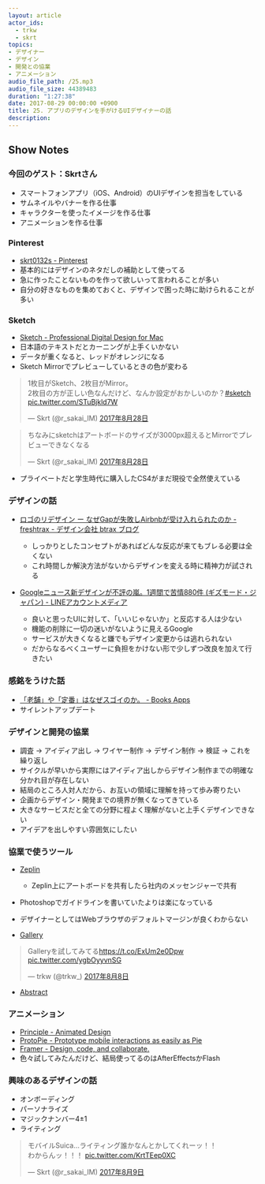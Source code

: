 ```yaml
---
layout: article
actor_ids:
  - trkw
  - skrt 
topics:
- デザイナー
- デザイン
- 開発との協業
- アニメーション
audio_file_path: /25.mp3
audio_file_size: 44389483
duration: "1:27:38"
date: 2017-08-29 00:00:00 +0900
title: 25. アプリのデザインを手がけるUIデザイナーの話
description:
---
```


## Show Notes

### 今回のゲスト：Skrtさん
- スマートフォンアプリ（iOS、Android）のUIデザインを担当をしている
- サムネイルやバナーを作る仕事
- キャラクターを使ったイメージを作る仕事
- アニメーションを作る仕事

### Pinterest
- [skrt0132s - Pinterest](https://www.pinterest.jp/skrt0132/)
- 基本的にはデザインのネタだしの補助として使ってる
- 急に作ったことないものを作って欲しいって言われることが多い
- 自分の好きなものを集めておくと、デザインで困った時に助けられることが多い

### Sketch
- [Sketch - Professional Digital Design for Mac](https://www.sketchapp.com/)
- 日本語のテキストだとカーニングが上手くいかない
- データが重くなると、レッドがオレンジになる
- Sketch Mirrorでプレビューしているときの色が変わる

<blockquote class="twitter-tweet" data-lang="ja"><p lang="ja" dir="ltr">1枚目がSketch、2枚目がMirror。<br>2枚目の方が正しい色なんだけど、なんか設定がおかしいのか？<a href="https://twitter.com/hashtag/sketch?src=hash">#sketch</a> <a href="https://t.co/STuBjkld7W">pic.twitter.com/STuBjkld7W</a></p>&mdash; Skrt (@r_sakai_IM) <a href="https://twitter.com/r_sakai_IM/status/901976306299977728">2017年8月28日</a></blockquote>

<blockquote class="twitter-tweet" data-lang="ja"><p lang="ja" dir="ltr">ちなみにsketchはアートボードのサイズが3000px超えるとMirrorでプレビューできなくなる</p>&mdash; Skrt (@r_sakai_IM) <a href="https://twitter.com/r_sakai_IM/status/901977657222488064">2017年8月28日</a></blockquote>

- プライベートだと学生時代に購入したCS4がまだ現役で全然使えている

### デザインの話
- [ロゴのリデザイン ー なぜGapが失敗しAirbnbが受け入れられたのか - freshtrax - デザイン会社 btrax ブログ](http://blog.btrax.com/jp/2017/07/12/gapandairbnb/)
  - しっかりとしたコンセプトがあればどんな反応が来てもブレる必要は全くない
  - これ時間しか解決方法がないからデザインを変える時に精神力が試される

- [Googleニュース新デザインが不評の嵐。1週間で苦情880件 (ギズモード・ジャパン) - LINEアカウントメディア](http://news.line.me/issue/oa-gizmodo/522052a00da2)
  - 良いと思ったUIに対して、「いいじゃないか」と反応する人は少ない
  - 機能の削除に一切の迷いがないように見えるGoogle
  - サービスが大きくなると嫌でもデザイン変更からは逃れられない
  - だからなるべくユーザーに負担をかけない形で少しずつ改良を加えて行きたい

### 感銘をうけた話
- [「老舗」や「定番」はなぜスゴイのか。 - Books Apps](http://blog.tinect.jp/?p=11627)
- サイレントアップデート

### デザインと開発の協業
- 調査 → アイディア出し → ワイヤー制作 → デザイン制作 → 検証 → これを繰り返し
- サイクルが早いから実際にはアイディア出しからデザイン制作までの明確な分かれ目が存在しない 
- 結局のところ人対人だから、お互いの領域に理解を持って歩み寄りたい
- 企画からデザイン・開発までの境界が無くなってきている
- 大きなサービスだと全ての分野に程よく理解がないと上手くデザインできない
- アイデアを出しやすい雰囲気にしたい

### 協業で使うツール
- [Zeplin](https://zeplin.io/)
  - Zeplin上にアートボードを共有したら社内のメッセンジャーで共有
- Photoshopでガイドラインを書いていたよりは楽になっている
- デザイナーとしてはWebブラウザのデフォルトマージンが良くわからない

- [Gallery](https://material.io/gallery/)

<blockquote class="twitter-tweet" data-lang="ja"><p lang="ja" dir="ltr">Galleryを試してみてる<a href="https://t.co/ExUm2e0Dpw">https://t.co/ExUm2e0Dpw</a> <a href="https://t.co/ygbOyyvnSG">pic.twitter.com/ygbOyyvnSG</a></p>&mdash; trkw (@trkw_) <a href="https://twitter.com/trkw_/status/894817224065556480">2017年8月8日</a></blockquote>
<script async src="//platform.twitter.com/widgets.js" charset="utf-8"></script>

- [Abstract](https://www.goabstract.com/)

### アニメーション
- [Principle - Animated Design](http://principleformac.com/)
- [ProtoPie - Prototype mobile interactions as easily as Pie](https://www.protopie.io/)
- [Framer - Design, code, and collaborate.](https://framer.com/)
- 色々試してみたんだけど、結局使ってるのはAfterEffectsかFlash

### 興味のあるデザインの話
- オンボーディング
- パーソナライズ
- マジックナンバー4±1
- ライティング

<blockquote class="twitter-tweet" data-lang="ja"><p lang="ja" dir="ltr">モバイルSuica...ライティング誰かなんとかしてくれーッ！！<br>わからんッ！！！ <a href="https://t.co/KrtTEep0XC">pic.twitter.com/KrtTEep0XC</a></p>&mdash; Skrt (@r_sakai_IM) <a href="https://twitter.com/r_sakai_IM/status/895124457034993665">2017年8月9日</a></blockquote>

